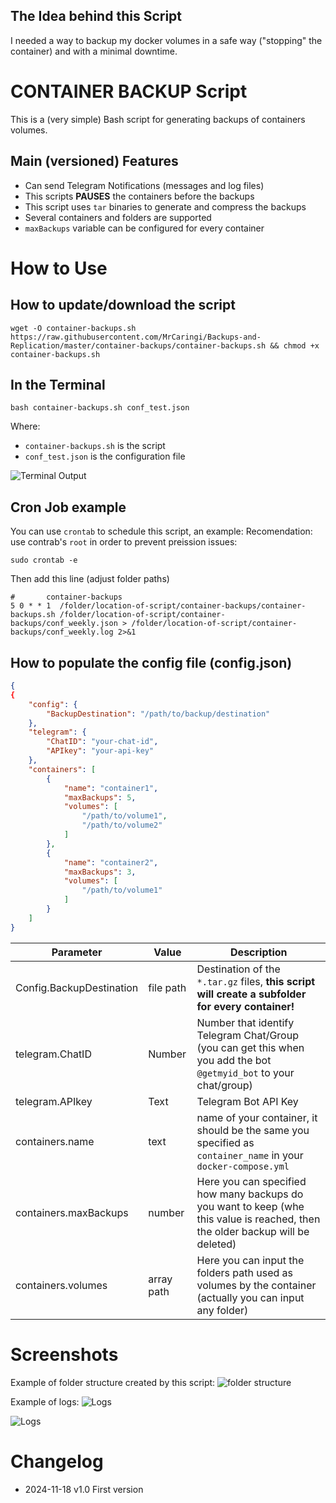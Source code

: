 ##   The Idea behind this Script
I needed a way to backup my docker volumes in a safe way ("stopping" the container) and with a minimal downtime.
# CONTAINER BACKUP Script
This is a (very simple) Bash script for generating backups of containers volumes.
##  Main (versioned) Features
- Can send Telegram Notifications (messages and log files)
- This scripts **PAUSES** the containers before the backups
- This script uses `tar` binaries to generate and compress the backups
- Several containers and folders are supported
- `maxBackups` variable can be configured for every container


# How to Use
## How to update/download the script
```shell
wget -O container-backups.sh https://raw.githubusercontent.com/MrCaringi/Backups-and-Replication/master/container-backups/container-backups.sh && chmod +x container-backups.sh
```

##  In the Terminal
```shell
bash container-backups.sh conf_test.json
```
Where:
- `container-backups.sh` is the script
- `conf_test.json` is the configuration file

![Terminal Output](https://github.com/MrCaringi/assets/blob/main/images/scripts/container-backups/terminal.png)

## Cron Job example
You can use `crontab` to schedule this script, an example:
Recomendation: use contrab's `root` in order to prevent preission issues:
```shell
sudo crontab -e
```
Then add this line (adjust folder paths)
```shell
#       container-backups
5 0 * * 1  /folder/location-of-script/container-backups/container-backups.sh /folder/location-of-script/container-backups/conf_weekly.json > /folder/location-of-script/container-backups/conf_weekly.log 2>&1
```

##  How to populate the config file (config.json)
```JSON
{
{
    "config": {
        "BackupDestination": "/path/to/backup/destination"
    },
    "telegram": {
        "ChatID": "your-chat-id",
        "APIkey": "your-api-key"
    },
    "containers": [
        {
            "name": "container1",
            "maxBackups": 5,
            "volumes": [
                "/path/to/volume1",
                "/path/to/volume2"
            ]
        },
        {
            "name": "container2",
            "maxBackups": 3,
            "volumes": [
                "/path/to/volume1"
            ]
        }
    ]
}
```
| Parameter | Value | Description |
|---------------------- | -----------| ---------------------------------|
| Config.BackupDestination | file path | Destination of the `*.tar.gz` files, **this script will create a subfolder for every container!** |
| telegram.ChatID | Number | Number that identify Telegram Chat/Group (you can get this when you add the bot `@getmyid_bot` to your chat/group) |
| telegram.APIkey | Text | Telegram Bot API Key |
| containers.name | text | name of your container, it should be the same you specified as `container_name` in your `docker-compose.yml`  |
| containers.maxBackups | number | Here you can specified how many backups do you want to keep (whe this value is reached, then the older backup will be deleted) |
| containers.volumes | array path | Here you can input the folders path used as volumes by the container (actually you can input any folder) |

# Screenshots
Example of folder structure created by this script:
![folder structure](https://github.com/MrCaringi/assets/blob/main/images/scripts/container-backups/terminal-folder-structure.jpg)

Example of logs:
![Logs](https://github.com/MrCaringi/assets/blob/main/images/scripts/container-backups/logs-01.png)

![Logs](https://github.com/MrCaringi/assets/blob/main/images/scripts/container-backups/logs-02.png)

# Changelog
- 2024-11-18  v1.0   First version
